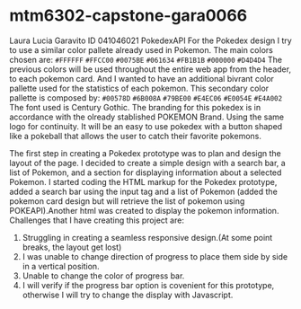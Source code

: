 # mtm6302-capstone-gara0066
Laura Lucia Garavito
ID 041046021
PokedexAPI
For the Pokedex design I try to use a similar color pallete already used in Pokemon.
The main colors chosen are:
`#FFFFFF`
`#FFCC00`
`#0075BE`
`#061634`
`#FB1B1B`
`#000000`
`#D4D4D4`
The previous colors will be used throughout the entire web app from the header, to each pokemon card. 
And I wanted to have an additional bivrant color pallette used for the statistics of each pokemon.
This secondary color pallette is composed by:
`#00578D`
`#6B008A`
`#79BE00`
`#E4EC06`
`#E0054E`
`#E4A002`
The font used is Century Gothic.
The branding for this pokedex is in accordance with the olready stablished POKEMON Brand. Using the 
same logo for continuity.
It will be an easy to use pokedex with a button shaped like a pokeball that allows the user to catch their
favorite pokemons.

The first step in creating a Pokedex prototype was to plan and design the layout of the page. I decided to create a simple design with a search bar, a list of Pokemon, and a section for displaying information about a selected Pokemon. I started coding the HTML markup for the Pokedex prototype, added a search bar using the input tag and a list of Pokemon (added the pokemon card design but will retrieve the list of pokemon using POKEAPI).Another html was created to display the pokemon information.
Challenges that I have creating this project are:
1. Struggling in creating a seamless responsive design.(At some point breaks, the layout get lost)
2. I was unable to change direction of progress to place them side by side in a vertical position.
3. Unable to change the color of progress bar.
4. I will verify if the progress bar option is covenient for this prototype, otherwise I will try to change the display with Javascript.
